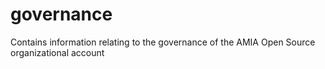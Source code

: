 # governance
Contains information relating to the governance of the AMIA Open Source organizational account
